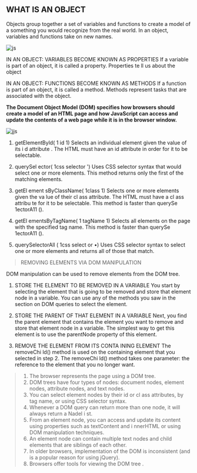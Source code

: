 ## WHAT IS AN OBJECT

Objects group together a set of variables and functions to create a model
of a something you would recognize from the real world. In an object,
variables and functions take on new names.

![js](https://cdn-media-1.freecodecamp.org/images/1*5dbaz5S1Buevb-fZQDbYzg.jpeg)

IN AN OBJECT: VARIABLES BECOME
KNOWN AS PROPERTIES
If a variable is part of an object, it is called a
property. Properties te ll us about the object


IN AN OBJECT: FUNCTIONS BECOME
KNOWN AS METHODS
If a function is part of an object, it is called a method.
Methods represent tasks that are associated with
the object.


**The Document Object Model (DOM) specifies how browsers should create a model of an HTML page and how JavaScript can access and update the contents of a web page while it is in the browser window.**



![jjs](https://2r4s9p1yi1fa2jd7j43zph8r-wpengine.netdna-ssl.com/files/2017/09/assembling-2.png)

1. getElementByld( 1 id 1) Selects an individual element given the value of its i d attribute . The HTML must have an id attribute in order for it to be selectable.

2. querySel ector( 1css selector ') Uses CSS selector syntax that would select one or more elements. This method returns only the first of the matching elements.


3. getEl ement sByClassName( 1class 1) Selects one or more elements given the va lue of their cl ass attribute.
The HTML must have a cl ass attribu te for it to be selectable.
This method is faster than querySe 1ectorA11 ().



4. getEl ementsByTagName( 1 tagName 1)
Selects all elements on the page with the specified tag name.
This method is faster than querySe 1ectorA11 ().


5. querySelectorAll ( 1css select or •)
Uses CSS selector syntax to select one or more elements and returns all
of those that match.




>REMOVING ELEMENTS VIA
DOM MANIPULATION 

DOM manipulation can be used to remove
elements from the DOM tree. 
1. STORE THE ELEMENT
TO BE REMOVED IN A
VARIABLE
You start by selecting the
element that is going to be
removed and store that element
node in a variable.
You can use any of the methods
you saw in the section on DOM
queries to select the element.

2. STORE THE PARENT OF
THAT ELEMENT IN A
VARIABLE
Next, you find the parent element
that contains the element you
want to remove and store that
element node in a variable.
The simplest way to get this
element is to use the parentNode
property of this element.

3. REMOVE THE ELEMENT
FROM ITS CONTA INING
ELEMENT
The removeChi ld() method is
used on the containing element
that you selected in step 2.
The removeChi ld() method
takes one parameter: the
reference to the element that
you no longer want.

  
> 1. The browser represents the page using a DOM tree.
> 2. DOM trees have four types of nodes: document nodes,
>element nodes, attribute nodes, and text nodes.
> 3. You can select element nodes by their id or cl ass
>attributes, by tag name, or using CSS selector syntax.
> 4. Whenever a DOM query can return more than one
>node, it will always return a Nadel i st.
> 5. From an element node, you can access and update its
>content using properties such as textContent and
>i nnerHTML or using DOM manipulation techniques.
> 6. An element node can contain multiple text nodes and
>child elements that are siblings of each other.
>7. In older browsers, implementation of the DOM is
>inconsistent (and is a popular reason for using jQuery).
> 8. Browsers offer tools for viewing the DOM tree .



















